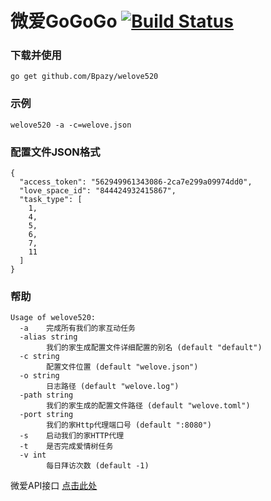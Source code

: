 微爱GoGoGo [![Build Status](https://travis-ci.org/Bpazy/welove520.svg?branch=master)](https://travis-ci.org/Bpazy/welove520)
=============

### 下载并使用
```
go get github.com/Bpazy/welove520
```

### 示例
```
welove520 -a -c=welove.json
```

### 配置文件JSON格式
```
{
  "access_token": "562949961343086-2ca7e299a09974dd0",
  "love_space_id": "844424932415867",
  "task_type": [
    1,
    4,
    5,
    6,
    7,
    11
  ]
}
```

### 帮助
```
Usage of welove520:
  -a    完成所有我们的家互动任务
  -alias string
        我们的家生成配置文件详细配置的别名 (default "default")
  -c string
        配置文件位置 (default "welove.json")
  -o string
        日志路径 (default "welove.log")
  -path string
        我们的家生成的配置文件路径 (default "welove.toml")
  -port string
        我们的家Http代理端口号 (default ":8080")
  -s    启动我们的家HTTP代理
  -t    是否完成爱情树任务
  -v int
        每日拜访次数 (default -1)
```

微爱API接口 [点击此处](https://github.com/Bpazy/welove520/blob/master/API.md)

